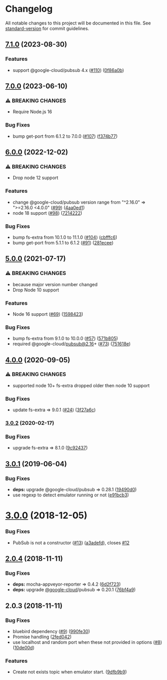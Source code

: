 # Changelog

All notable changes to this project will be documented in this file. See [standard-version](https://github.com/conventional-changelog/standard-version) for commit guidelines.

## [7.1.0](https://github.com/ert78gb/google-pubsub-emulator/compare/v7.0.0...v7.1.0) (2023-08-30)


### Features

* support @google-cloud/pubsub 4.x ([#110](https://github.com/ert78gb/google-pubsub-emulator/issues/110)) ([0f86a0b](https://github.com/ert78gb/google-pubsub-emulator/commit/0f86a0b873d234d3516aa69b0ffa9f1e9ae10183))

## [7.0.0](https://github.com/ert78gb/google-pubsub-emulator/compare/v6.0.0...v7.0.0) (2023-06-10)


### ⚠ BREAKING CHANGES

* Require Node.js 16

### Bug Fixes

* bump get-port from 6.1.2 to 7.0.0 ([#107](https://github.com/ert78gb/google-pubsub-emulator/issues/107)) ([f374b77](https://github.com/ert78gb/google-pubsub-emulator/commit/f374b7702494cca9d13b7af26f35fee06acfb5f2))

## [6.0.0](https://github.com/ert78gb/google-pubsub-emulator/compare/v5.0.0...v6.0.0) (2022-12-02)


### ⚠ BREAKING CHANGES

* Drop node 12 support

### Features

* change @google-cloud/pubsub version range from "^2.16.0" => ">=2.16.0 <4.0.0" ([#99](https://github.com/ert78gb/google-pubsub-emulator/issues/99)) ([4aa0ed1](https://github.com/ert78gb/google-pubsub-emulator/commit/4aa0ed1b8ef0e8157208384c3f2fc2c8dad1e8b1))
* node 18 support ([#98](https://github.com/ert78gb/google-pubsub-emulator/issues/98)) ([7214222](https://github.com/ert78gb/google-pubsub-emulator/commit/7214222a2cc2b7c62562d19fdf4ce59a15c3eeed))


### Bug Fixes

* bump fs-extra from 10.1.0 to 11.1.0 ([#104](https://github.com/ert78gb/google-pubsub-emulator/issues/104)) ([cbfffc6](https://github.com/ert78gb/google-pubsub-emulator/commit/cbfffc6dacd8fa2d69141cf5781737bf060ad36e))
* bump get-port from 5.1.1 to 6.1.2 ([#91](https://github.com/ert78gb/google-pubsub-emulator/issues/91)) ([281ecee](https://github.com/ert78gb/google-pubsub-emulator/commit/281ecee8b596a3116f818a1c5feaacab9f58c44f))

## [5.0.0](https://github.com/ert78gb/google-pubsub-emulator/compare/v4.0.0...v5.0.0) (2021-07-17)


### ⚠ BREAKING CHANGES

* because major version number changed
* Drop Node 10 support

### Features

* Node 16 support ([#69](https://github.com/ert78gb/google-pubsub-emulator/issues/69)) ([1598423](https://github.com/ert78gb/google-pubsub-emulator/commit/1598423b23fcc9f1a837232decce0fecb82d2fb7))


### Bug Fixes

* bump fs-extra from 9.1.0 to 10.0.0 ([#57](https://github.com/ert78gb/google-pubsub-emulator/issues/57)) ([571b805](https://github.com/ert78gb/google-pubsub-emulator/commit/571b805c1da030c1319dedd963ce2dc4e502ecc2))
* required @google-cloud/pubsub@2.16+ ([#73](https://github.com/ert78gb/google-pubsub-emulator/issues/73)) ([751618e](https://github.com/ert78gb/google-pubsub-emulator/commit/751618e4754bcfa5c867766fd44866a7fadada47))

## [4.0.0](https://github.com/ert78gb/google-pubsub-emulator/compare/v3.0.2...v4.0.0) (2020-09-05)


### ⚠ BREAKING CHANGES

* supported node 10+
fs-extra dropped older then node 10 support

### Bug Fixes

* update fs-extra => 9.0.1 ([#24](https://github.com/ert78gb/google-pubsub-emulator/issues/24)) ([3f27a6c](https://github.com/ert78gb/google-pubsub-emulator/commit/3f27a6cd8fa277b960b454d55b53b4b6fd92871d))

### [3.0.2](https://github.com/ert78gb/google-pubsub-emulator/compare/v3.0.1...v3.0.2) (2020-02-17)


### Bug Fixes

* upgrade fs-extra => 8.1.0 ([9c92437](https://github.com/ert78gb/google-pubsub-emulator/commit/9c924374055e2abc859efbe8a1298e55df3716b5))

## [3.0.1](https://github.com/ert78gb/google-pubsub-emulator/compare/v3.0.0...v3.0.1) (2019-06-04)


### Bug Fixes

* **deps:** upgrade @google-cloud/pubsub => 0.28.1 ([19490d0](https://github.com/ert78gb/google-pubsub-emulator/commit/19490d0))
* use regexp to detect emulator running or not ([e91bcb3](https://github.com/ert78gb/google-pubsub-emulator/commit/e91bcb3))



<a name="3.0.0"></a>
# [3.0.0](https://github.com/ert78gb/google-pubsub-emulator/compare/v2.0.4...v3.0.0) (2018-12-05)


### Bug Fixes

* PubSub is not a constructor ([#13](https://github.com/ert78gb/google-pubsub-emulator/issues/13)) ([a3adefd](https://github.com/ert78gb/google-pubsub-emulator/commit/a3adefd)), closes [#12](https://github.com/ert78gb/google-pubsub-emulator/issues/12)



<a name="2.0.4"></a>
## [2.0.4](https://github.com/ert78gb/google-pubsub-emulator/compare/v2.0.3...v2.0.4) (2018-11-11)


### Bug Fixes

* **deps:** mocha-appveyor-reporter => 0.4.2 ([6d2f723](https://github.com/ert78gb/google-pubsub-emulator/commit/6d2f723))
* **deps:** upgrade [@google-cloud](https://github.com/google-cloud)/pubsub => 0.20.1 ([76bf4a9](https://github.com/ert78gb/google-pubsub-emulator/commit/76bf4a9))



<a name="2.0.3"></a>
## 2.0.3 (2018-11-11)


### Bug Fixes

* bluebird dependency ([#9](https://github.com/ert78gb/google-pubsub-emulator/issues/9)) ([990fe30](https://github.com/ert78gb/google-pubsub-emulator/commit/990fe30))
* Promise handling ([2fed042](https://github.com/ert78gb/google-pubsub-emulator/commit/2fed042))
* use localhost and random port when these not provided in options ([#8](https://github.com/ert78gb/google-pubsub-emulator/issues/8)) ([10de00d](https://github.com/ert78gb/google-pubsub-emulator/commit/10de00d))


### Features

* Create not exists topic when emulator start. ([9dfb9b9](https://github.com/ert78gb/google-pubsub-emulator/commit/9dfb9b9))
